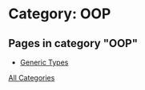 # Category: OOP

## Pages in category "OOP"

- [Generic Types](../blog\post\java\generic-types.md)

[All Categories](./index.md)

